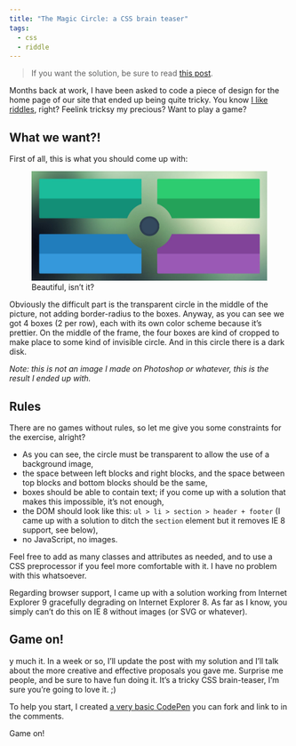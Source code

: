```yaml
---
title: "The Magic Circle: a CSS brain teaser"
tags:
  - css
  - riddle
---
```


> If you want the solution, be sure to read [this post](/2014/02/26/the-magic-circle-trick-revealed/).

Months back at work, I have been asked to code a piece of design for the home page of our site that ended up being quite tricky. You know [I like riddles](/2014/02/06/calc-css-riddle/), right? Feelink tricksy my precious? Want to play a game?

## What we want?!

First of all, this is what you should come up with:

<figure class="figure">
<img src="/assets/images/the-magic-circle-a-css-brain-teaser/result.jpg" alt="">
<figcaption>Beautiful, isn’t it?</figcaption>
</figure>

Obviously the difficult part is the transparent circle in the middle of the picture, not adding border-radius to the boxes. Anyway, as you can see we got 4 boxes (2 per row), each with its own color scheme because it’s prettier. On the middle of the frame, the four boxes are kind of cropped to make place to some kind of invisible circle. And in this circle there is a dark disk.

_Note: this is not an image I made on Photoshop or whatever, this is the result I ended up with._

## Rules

There are no games without rules, so let me give you some constraints for the exercise, alright?

* As you can see, the circle must be transparent to allow the use of a background image,
* the space between left blocks and right blocks, and the space between top blocks and bottom blocks should be the same,
* boxes should be able to contain text; if you come up with a solution that makes this impossible, it’s not enough,
* the DOM should look like this: `ul > li > section > header + footer` (I came up with a solution to ditch the `section` element but it removes IE 8 support, see below),
* no JavaScript, no images.

Feel free to add as many classes and attributes as needed, and to use a CSS preprocessor if you feel more comfortable with it. I have no problem with this whatsoever.

Regarding browser support, I came up with a solution working from Internet Explorer 9 gracefully degrading on Internet Explorer 8. As far as I know, you simply can’t do this on IE 8 without images (or SVG or whatever).

## Game on!

y much it. In a week or so, I’ll update the post with my solution and I’ll talk about the more creative and effective proposals you gave me. Surprise me people, and be sure to have fun doing it. It’s a tricky CSS brain-teaser, I’m sure you’re going to love it. ;)

To help you start, I created [a very basic CodePen](https://codepen.io/HugoGiraudel/pen/cffeb2facdf797f46617e9615105f38d) you can fork and link to in the comments.

Game on!
